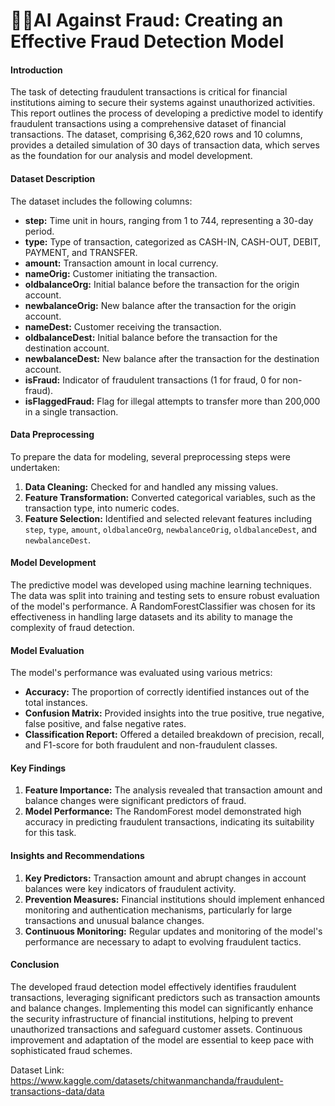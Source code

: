 # 🧠💼AI Against Fraud: Creating an Effective Fraud Detection Model

#### Introduction
The task of detecting fraudulent transactions is critical for financial institutions aiming to secure their systems against unauthorized activities. This report outlines the process of developing a predictive model to identify fraudulent transactions using a comprehensive dataset of financial transactions. The dataset, comprising 6,362,620 rows and 10 columns, provides a detailed simulation of 30 days of transaction data, which serves as the foundation for our analysis and model development.

#### Dataset Description
The dataset includes the following columns:
- **step:** Time unit in hours, ranging from 1 to 744, representing a 30-day period.
- **type:** Type of transaction, categorized as CASH-IN, CASH-OUT, DEBIT, PAYMENT, and TRANSFER.
- **amount:** Transaction amount in local currency.
- **nameOrig:** Customer initiating the transaction.
- **oldbalanceOrg:** Initial balance before the transaction for the origin account.
- **newbalanceOrig:** New balance after the transaction for the origin account.
- **nameDest:** Customer receiving the transaction.
- **oldbalanceDest:** Initial balance before the transaction for the destination account.
- **newbalanceDest:** New balance after the transaction for the destination account.
- **isFraud:** Indicator of fraudulent transactions (1 for fraud, 0 for non-fraud).
- **isFlaggedFraud:** Flag for illegal attempts to transfer more than 200,000 in a single transaction.

#### Data Preprocessing
To prepare the data for modeling, several preprocessing steps were undertaken:
1. **Data Cleaning:** Checked for and handled any missing values.
2. **Feature Transformation:** Converted categorical variables, such as the transaction type, into numeric codes.
3. **Feature Selection:** Identified and selected relevant features including `step`, `type`, `amount`, `oldbalanceOrg`, `newbalanceOrig`, `oldbalanceDest`, and `newbalanceDest`.

#### Model Development
The predictive model was developed using machine learning techniques. The data was split into training and testing sets to ensure robust evaluation of the model's performance. A RandomForestClassifier was chosen for its effectiveness in handling large datasets and its ability to manage the complexity of fraud detection.

#### Model Evaluation
The model's performance was evaluated using various metrics:
- **Accuracy:** The proportion of correctly identified instances out of the total instances.
- **Confusion Matrix:** Provided insights into the true positive, true negative, false positive, and false negative rates.
- **Classification Report:** Offered a detailed breakdown of precision, recall, and F1-score for both fraudulent and non-fraudulent classes.

#### Key Findings
1. **Feature Importance:** The analysis revealed that transaction amount and balance changes were significant predictors of fraud.
2. **Model Performance:** The RandomForest model demonstrated high accuracy in predicting fraudulent transactions, indicating its suitability for this task.

#### Insights and Recommendations
1. **Key Predictors:** Transaction amount and abrupt changes in account balances were key indicators of fraudulent activity.
2. **Prevention Measures:** Financial institutions should implement enhanced monitoring and authentication mechanisms, particularly for large transactions and unusual balance changes.
3. **Continuous Monitoring:** Regular updates and monitoring of the model's performance are necessary to adapt to evolving fraudulent tactics.

#### Conclusion
The developed fraud detection model effectively identifies fraudulent transactions, leveraging significant predictors such as transaction amounts and balance changes. Implementing this model can significantly enhance the security infrastructure of financial institutions, helping to prevent unauthorized transactions and safeguard customer assets. Continuous improvement and adaptation of the model are essential to keep pace with sophisticated fraud schemes.

Dataset Link: https://www.kaggle.com/datasets/chitwanmanchanda/fraudulent-transactions-data/data
